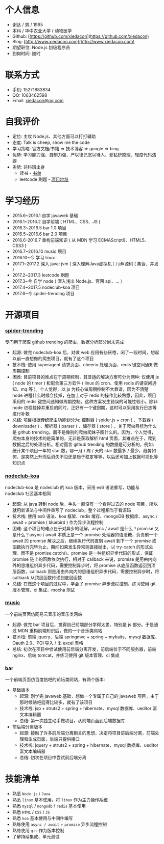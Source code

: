 # 个人信息

* 谢达 / 男 / 1995
* 本科 / 华中农业大学 / 动物医学
* Github: [https://github.com/xiedacon](https://github.com/xiedacon)
* Blog: [http://www.xiedacon.com](http://www.xiedacon.com)
* 期望职位: Node.js 初级程序员
* 到岗时间: 随时

# 联系方式

* 手机: 15271883834
* QQ: 1063462598
* Email: xiedacon@qq.com

# 自我评价

* 定位: 主攻 Node.js、其他方面可以打打辅助
* 态度: Talk is cheep, show me the code
* 学习策略: 官方文档/书籍 => 技术博客 => google => bing
* 优势: 学习能力强、自制力强、严以律己宽以待人、爱钻研原理、轻度代码洁癖
* 劣势: 非科班出身
  * 读书 - [书单](https://github.com/xiedacon/notes/blob/master/books.md)
  * leetcode 刷题 - [项目地址](https://github.com/xiedacon/leetcode)

# 学习经历

* 2015.6~2016.1 自学 javaweb 基础
* 2016.1~2016.2 自学前端 ( HTML、CSS、JS )
* 2016.3~2016.5 bar 1.0 项目
* 2016.5~2016.6 bar 2.0 项目
* 2016.6-2016.7 重构前端知识 ( 从 MDN 学习 ECMAScript6、HTML5、CSS3 )
* 2016.7~2016.10 music 项目
* 2016.10~今 学习 linux
* 2017.1~2017.2 深入 java: jvm ( 深入理解Java虚拟机 ) / jdk源码 ( 集合、并发 )
* 2017.2~2017.3 leetcode 刷题
* 2017.3~今 自学 node ( 深入浅出 Node.js、官网 api、... )
* 2017.4~2017.5 nodeclub-koa 项目
* 2017.6~今 spider-trending 项目

# 开源项目

### [spider-trending](https://github.com/xiedacon/spider-trending)

  专门用于爬取 github trending 的爬虫，数据分析部分尚未完成

  * 起源: 做完 nodeclub-koa 后，对做 web 应用有些厌倦，闲了一段时间，想起以前一直想做的爬虫项目，就有了这个项目
  * 技术栈: 使用 superagent 请求页面、cheerio 处理页面、redis 键空间通知做周期控制
  * 困难: 目前项目的难点在于周期控制，其普适的解决方案可分为两种: 仅使用 js ( node 的 timer ) 和配合第三方软件 ( linux 的 cron、使用 redis 的键空间通知、mq 等 )。个人觉得，以 js 为核心做周期控制不大靠谱，因为不清楚 node 进程什么时候会挂掉，在加上对于 redis 的操作比较熟悉，因此，项目采用的 redis 键空间通知做周期控制。这种方案发生错误的可能性较小，除非 node 进程挂掉并重启的同时，正好有一个键到期，这时可以采用执行日志等进行补救
  * 总结: 项目根据传统爬虫功能划分为: 控制器 ( spider.js + cron ) 、下载器 ( downloader ) 、解析器 ( parser ) 、储存器 ( store ) 。关于爬虫目标为什么是 github trending，而不是像别的爬虫爬妹子图什么的。因为，个人觉得，爬虫本身的技术的是简单的，无非是获取解析 html 页面，其难点在于，爬到数据之后的处理分析。相对而言 github trending 的数据是可分析的，例如: 统计某个项目一年的 star 数，哪一月 / 周 / 天的 star 数最多 / 最少，趋势如何，是突然上升而后消失不见还是趋于稳定等等，以后还可加上数据可视化等知识点

### [nodeclub-koa](https://github.com/xiedacon/nodeclub-koa)

  nodeclub-koa 是 nodeclub 的 koa 版本，采用 es6 语法重写，功能与 nodeclub 社区基本相同

  * 起源: 从 java 转到 node 后，手头一直没有一个看得过去的 node 项目，所以就用新语法与中间件重写了 nodeclub，整个过程相当于看源码
  * 技术栈: 使用 es6 语法、koa 框架、redis 缓存、mongoDB 数据库、async / await + promise ( bluebird ) 作为异步流程控制
  * 困难: 这个项目的难点在于对异步的理解，async / await 是什么？promise 又是什么？async / await 本质上是一个 promise 处理器的语法糖，负责前一个 await 的 promise 解决之后，继续执行代码直到 await 到下一个 promise 或函数执行完毕为止，期间如果发生异常则直接抛出，以 try-catch 的形式处理，而不是 promise.catch()。promise 是一种组织异步代码的形式，保证 promise 链上的函数依次执行，相对于 callback 来说，promise 是用由内向外的思维组织异步代码，需要控制异步时，将 promise 从底层函数返回到顶层函数，callback 则是用由外向内的思维组织异步代码，需要控制异步时，将 callback 从顶层函数传递到底层函数
  * 总结: 在做这个项目的过程中，学会了 promise 异步流程控制，练习使用 git 版本管理、ci 集成、mocha 测试

### [music](https://github.com/xiedacon/music)

  一个前端页面仿网易云音乐的音乐类网站

  * 起源: 做完 bar 项目后，觉得自己前端部分学得太差，特别是 js 部分。于是通过 MDN 重构前端知识后，做的一个音乐类网站
  * 技术栈: 前端 jquery、后端 springmvc + spring + mybaits、mysql 数据库、Oauth 2.0、POI 导入 / 出 excel 表格
  * 总结: 初次在项目中尝试使用前后端分离开发，前后端位于不同服务器，前端 nginx、后端 tomcat，并练习使用 git 版本管理、ci 集成

### bar

  一个前端页面仿百度贴吧的论坛类网站，有两个版本:

  * 基础版本
    * 起源: 刚学完 javaweb 基础，想做一个专属于自己的 javaweb 项目，由于那时候贴吧逛得比较多，就有了该项目
    * 技术栈: jsp + struts2 + spring + hibernate、mysql 数据库、ueditor 富文本编辑器
    * 总结: 第一次独立动手做项目，从前端页面到后端数据库
  * 前后端分离版本
    * 起源: 接触了许多前后端分离相关的思想，决定将项目前后端分离，前端处理和生成页面，后端只提供接口
    * 技术栈: jquery + struts2 + spring + hibernate、mysql 数据库、ueditor 富文本编辑器
    * 总结: 初次在项目中尝试前后端分离

# 技能清单

* 熟悉 ``Node.js`` / ``Java``
* 熟悉 ``linux`` 基本使用，将 ``linux`` 作为主力操作系统
* 熟悉 ``mysql`` / ``mongodb`` / ``redis`` 基本使用
* 熟悉 ``HTML`` / ``CSS`` / ``JS``
* 熟悉 ``koa`` 基本使用与中间件编写
* 熟练使用 ``async / await`` + ``promise`` 异步流程控制
* 熟练使用 ``git`` 作为版本控制
* 了解持续集成、单元测试
